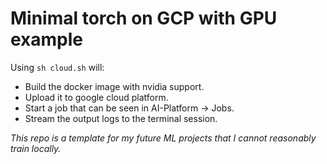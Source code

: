 # Minimal torch on GCP with GPU example
Using `sh cloud.sh` will:
- Build the docker image with nvidia support.
- Upload it to google cloud platform.
- Start a job that can be seen in AI-Platform -> Jobs.
- Stream the output logs to the terminal session.

*This repo is a template for my future ML projects that I cannot reasonably train locally.*
